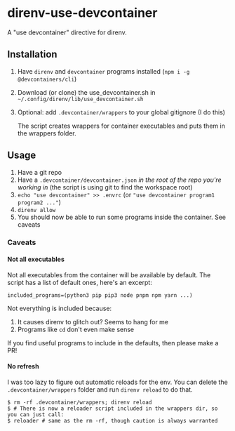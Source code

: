 # direnv-use-devcontainer

A "use devcontainer" directive for direnv.

## Installation

1. Have `direnv` and `devcontainer` programs installed (`npm i -g @devcontainers/cli`)
1. Download (or clone) the use_devcontainer.sh in `~/.config/direnv/lib/use_devcontainer.sh`
1. Optional: add `.devcontainer/wrappers` to your global gitignore (I do this)

   The script creates wrappers for container executables and puts them in the wrappers folder.

## Usage

1. Have a git repo
1. Have a `.devcontainer/devcontainer.json` *in the root of the repo you're working in* (the script is using git to find the workspace root)
1. `echo "use devcontainer" >> .envrc` (or `"use devcontainer program1 program2 ..."`)
1. `direnv allow`
1. You should now be able to run some programs inside the container. See caveats

### Caveats

#### Not all executables

Not all executables from the container will be available by default. The script has a list of default ones, here's an excerpt:

```
included_programs=(python3 pip pip3 node pnpm npm yarn ...)
```

Not everything is included because:

1. It causes direnv to glitch out? Seems to hang for me
1. Programs like `cd` don't even make sense

If you find useful programs to include in the defaults, then please make a PR!

#### No refresh

I was too lazy to figure out automatic reloads for the env. You can delete the `.devcontainer/wrappers` folder and run `direnv reload` to do that.

```
$ rm -rf .devcontainer/wrappers; direnv reload
$ # There is now a reloader script included in the wrappers dir, so you can just call:
$ reloader # same as the rm -rf, though caution is always warranted
```
